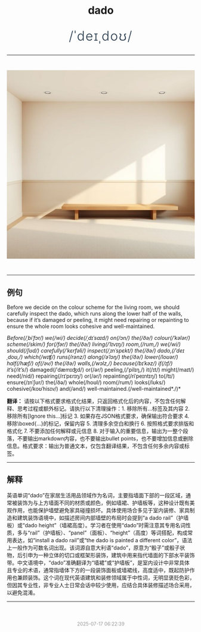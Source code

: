 <div align="center">

# dado

<div style="margin: 30px 0;">
<h1 style="font-size: 2.5em; font-weight: 300; letter-spacing: 2px; margin: 0; color: #2c3e50;">
/ˈdeɪˌdoʊ/
</h1>
</div>

</div>

---

<div align="center" style="margin: 40px 0;">

![dado](images/dado.png)

</div>

---

## 例句

Before we decide on the colour scheme for the living room, we should carefully inspect the dado, which runs along the lower half of the walls, because if it’s damaged or peeling, it might need repairing or repainting to ensure the whole room looks cohesive and well-maintained.

*Before(/ˌbiˈfɔr/) we(/wi/) decide(/ˌdɪˈsaɪd/) on(/ɔn/) the(/ðə/) colour(/ˈkələr/) scheme(/skim/) for(/fər/) the(/ðə/) living(/ˈlɪvɪŋ/) room,(/rum,/) we(/wi/) should(/ʃʊd/) carefully(/ˈkɛrfəli/) inspect(/ˌɪnˈspɛkt/) the(/ðə/) dado,(/ˈdeɪˌdoʊ,/) which(/wɪʧ/) runs(/rənz/) along(/əˈlɔŋ/) the(/ðə/) lower(/loʊər/) half(/hæf/) of(/əv/) the(/ðə/) walls,(/wɔlz,/) because(/bɪˈkəz/) if(/ɪf/) it’s(/it’s*/) damaged(/ˈdæmɪʤd/) or(/ər/) peeling,(/ˈpilɪŋ,/) it(/ɪt/) might(/maɪt/) need(/nid/) repairing(/rɪˈpɛrɪŋ/) or(/ər/) repainting(/riˈpeɪntɪŋ/) to(/tɪ/) ensure(/ɪnˈʃʊr/) the(/ðə/) whole(/hoʊl/) room(/rum/) looks(/lʊks/) cohesive(/koʊˈhisɪv/) and(/ənd/) well-maintained.(/well-maintained*./)*

**翻译：** 请按以下格式要求格式化结果，只返回格式化后的内容，不包含任何解释、思考过程或额外标记。请执行以下清理操作：1. 移除所有<think>...</think>标签及其内容 2. 移除所有[Ignore this...]标记 3. 如果存在JSON格式要求，确保输出符合要求 4. 移除\boxed{...}的标记，保留内容 5. 清理多余空白和换行 6. 按照格式要求排版和格式化 7. 不要添加任何解释或元信息 8. 对于输入的重要信息，输出为一整个段落，不要输出markdown内容，也不要输出bullet points，也不要增加信息或删除信息。格式要求：输出为普通文本，仅包含翻译结果，不包含任何多余内容或标签。

---

## 解释

英语单词“dado”在家居生活用品领域作为名词，主要指墙面下部的一段区域，通常被装饰为与上方墙面不同的材质或颜色，例如墙裙、护墙板等，这种设计既有美观作用，也能保护墙壁避免家具碰撞损坏。具体使用场合多见于室内装修、家具制造和建筑装饰语境中，如描述房间内部墙壁的布局时会提到“a dado rail”（护墙板）或“dado height”（墙裙高度）。学习者在使用“dado”时需注意其专用名词性质，多与“rail”（护墙板）、“panel”（面板）、“height”（高度）等词搭配，构成常用表达，如“install a dado rail”或“the dado is painted a different color”，语法上一般作为可数名词出现。该词源自意大利语“dado”，原意为“骰子”或骰子状物，后引申为一种立体的切口或框架形装饰，建筑中用来指代墙面的下部水平装饰带。中文语境中，“dado”准确翻译为“墙裙”或“护墙板”，是室内设计中非常具体且专业的术语，通常指墙体下方的一段装饰面板或墙裙线，高度适中，既起防护作用也兼顾装饰。这个词在现代英语建筑和装修领域属于中性词，无明显褒贬色彩，但因其专业性，非专业人士日常会话中较少使用，应结合具体装修描述场合采用，以避免混淆。


---

<div align="center" style="margin-top: 50px;">
<small style="color: #999; font-size: 0.9em;">2025-07-17 06:22:39</small>
</div>
